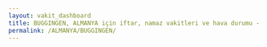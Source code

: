 ```yaml
---
layout: vakit_dashboard
title: BUGGINGEN, ALMANYA için iftar, namaz vakitleri ve hava durumu - ilçe/eyalet seç
permalink: /ALMANYA/BUGGINGEN/
---
```


<script type="text/javascript">
  var GLOBAL_COUNTRY = 'ALMANYA';
  var GLOBAL_CITY = 'BUGGINGEN';
  var GLOBAL_STATE = '';
  var lat = 72;
  var lon = 21;
</script>
